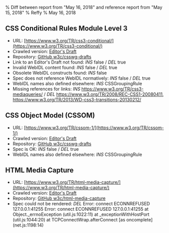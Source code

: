 % Diff between report from "May 16, 2018" and reference report from "May 15, 2018"
% Reffy
% May 16, 2018

## CSS Conditional Rules Module Level 3

- URL: [https://www.w3.org/TR/css3-conditional/](https://www.w3.org/TR/css3-conditional/)
- Crawled version: [Editor's Draft](https://drafts.csswg.org/css-conditional-3/)
- Repository: [GitHub w3c/csswg-drafts](https://github.com/w3c/csswg-drafts)
- Link to an Editor's Draft not found: *INS* false / *DEL* true
- Invalid WebIDL content found: *INS* false / *DEL* true
- Obsolete WebIDL constructs found: *INS* false
- Spec does not reference WebIDL normatively: *INS* false / *DEL* true
- WebIDL names also defined elsewhere: *INS* CSSGroupingRule
- Missing references for links: *INS* https://www.w3.org/TR/css3-mediaqueries/ / *DEL* https://www.w3.org/TR/2008/REC-CSS1-20080411, https://www.w3.org/TR/2013/WD-css3-transitions-20130212/


## CSS Object Model (CSSOM)

- URL: [https://www.w3.org/TR/cssom-1/](https://www.w3.org/TR/cssom-1/)
- Crawled version: [Editor's Draft](https://drafts.csswg.org/cssom/)
- Repository: [GitHub w3c/csswg-drafts](https://github.com/w3c/csswg-drafts)
- Spec is OK: *INS* false / *DEL* true
- WebIDL names also defined elsewhere: *INS* CSSGroupingRule


## HTML Media Capture

- URL: [https://www.w3.org/TR/html-media-capture/](https://www.w3.org/TR/html-media-capture/)
- Crawled version: [Editor's Draft](https://w3c.github.io/html-media-capture/)
- Repository: [GitHub w3c/html-media-capture](https://github.com/w3c/html-media-capture)
- Spec could not be rendered: *DEL* Error: connect ECONNREFUSED 127.0.0.1:41255 Error: connect ECONNREFUSED 127.0.0.1:41255
    at Object._errnoException (util.js:1022:11)
    at _exceptionWithHostPort (util.js:1044:20)
    at TCPConnectWrap.afterConnect [as oncomplete] (net.js:1198:14)


